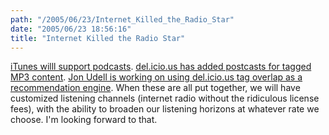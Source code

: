 ```yaml
---
path: "/2005/06/23/Internet_Killed_the_Radio_Star" 
date: "2005/06/23 18:56:16" 
title: "Internet Killed the Radio Star" 
---
```

<p><a href="http://reilly.typepad.com/cameronreilly/2005/05/itunes_podcast_.html">iTunes willl support podcasts</a>. <a href="http://blog.del.icio.us/blog/2005/06/casting_the_net.html">del.icio.us has added postcasts for tagged MP3 content</a>. <a href="http://weblog.infoworld.com/udell/2005/06/23.html#a1256">Jon Udell is working on using del.icio.us tag overlap as a recommendation engine</a>. When these are all put together, we will have customized listening channels (internet radio without the ridiculous license fees), with the ability to broaden our listening horizons at whatever rate we choose. I'm looking forward to that.</p>
